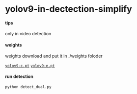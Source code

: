 # yolov9-in-dectection-simplify

#### tips

only in video detection

#### weights

weights download and put it in ./weights foloder

 [`yolov9-c.pt`](https://github.com/WongKinYiu/yolov9/releases/download/v0.1/yolov9-c.pt) [`yolov9-e.pt`](https://github.com/WongKinYiu/yolov9/releases/download/v0.1/yolov9-e.pt)

#### run detection

```
python detect_dual.py
```

